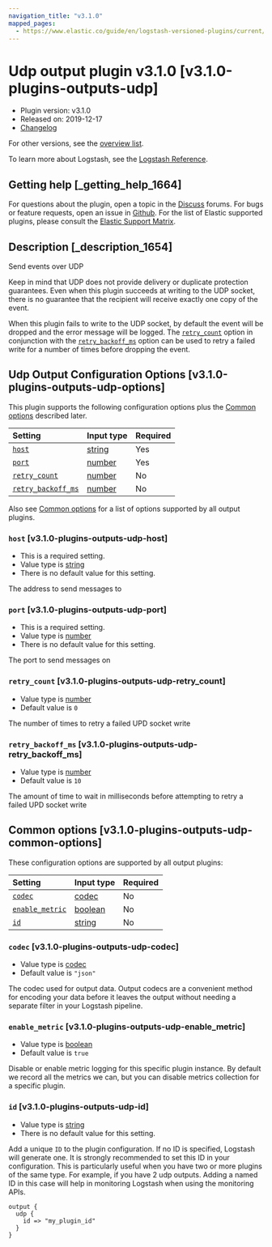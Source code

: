 ```yaml
---
navigation_title: "v3.1.0"
mapped_pages:
  - https://www.elastic.co/guide/en/logstash-versioned-plugins/current/v3.1.0-plugins-outputs-udp.html
---
```


# Udp output plugin v3.1.0 [v3.1.0-plugins-outputs-udp]

* Plugin version: v3.1.0
* Released on: 2019-12-17
* [Changelog](https://github.com/logstash-plugins/logstash-output-udp/blob/v3.1.0/CHANGELOG.md)

For other versions, see the [overview list](output-udp-index.md).

To learn more about Logstash, see the [Logstash Reference](https://www.elastic.co/guide/en/logstash/current/index.html).

## Getting help [_getting_help_1664]

For questions about the plugin, open a topic in the [Discuss](http://discuss.elastic.co) forums. For bugs or feature requests, open an issue in [Github](https://github.com/logstash-plugins/logstash-output-udp). For the list of Elastic supported plugins, please consult the [Elastic Support Matrix](https://www.elastic.co/support/matrix#matrix_logstash_plugins).

## Description [_description_1654]

Send events over UDP

Keep in mind that UDP does not provide delivery or duplicate protection guarantees. Even when this plugin succeeds at writing to the UDP socket, there is no guarantee that the recipient will receive exactly one copy of the event.

When this plugin fails to write to the UDP socket, by default the event will be dropped and the error message will be logged. The [`retry_count`](v3-1-0-plugins-outputs-udp.md#v3.1.0-plugins-outputs-udp-retry_count) option in conjunction with the [`retry_backoff_ms`](v3-1-0-plugins-outputs-udp.md#v3.1.0-plugins-outputs-udp-retry_backoff_ms) option can be used to retry a failed write for a number of times before dropping the event.

## Udp Output Configuration Options [v3.1.0-plugins-outputs-udp-options]

This plugin supports the following configuration options plus the [Common options](v3-1-0-plugins-outputs-udp.md#v3.1.0-plugins-outputs-udp-common-options) described later.

| Setting | Input type | Required |
| :- | :- | :- |
| [`host`](v3-1-0-plugins-outputs-udp.md#v3.1.0-plugins-outputs-udp-host) | [string](/lsr/value-types.md#string) | Yes |
| [`port`](v3-1-0-plugins-outputs-udp.md#v3.1.0-plugins-outputs-udp-port) | [number](/lsr/value-types.md#number) | Yes |
| [`retry_count`](v3-1-0-plugins-outputs-udp.md#v3.1.0-plugins-outputs-udp-retry_count) | [number](/lsr/value-types.md#number) | No |
| [`retry_backoff_ms`](v3-1-0-plugins-outputs-udp.md#v3.1.0-plugins-outputs-udp-retry_backoff_ms) | [number](/lsr/value-types.md#number) | No |

Also see [Common options](v3-1-0-plugins-outputs-udp.md#v3.1.0-plugins-outputs-udp-common-options) for a list of options supported by all output plugins.

### `host` [v3.1.0-plugins-outputs-udp-host]

* This is a required setting.
* Value type is [string](/lsr/value-types.md#string)
* There is no default value for this setting.

The address to send messages to

### `port` [v3.1.0-plugins-outputs-udp-port]

* This is a required setting.
* Value type is [number](/lsr/value-types.md#number)
* There is no default value for this setting.

The port to send messages on

### `retry_count` [v3.1.0-plugins-outputs-udp-retry_count]

* Value type is [number](/lsr/value-types.md#number)
* Default value is `0`

The number of times to retry a failed UPD socket write

### `retry_backoff_ms` [v3.1.0-plugins-outputs-udp-retry_backoff_ms]

* Value type is [number](/lsr/value-types.md#number)
* Default value is `10`

The amount of time to wait in milliseconds before attempting to retry a failed UPD socket write

## Common options [v3.1.0-plugins-outputs-udp-common-options]

These configuration options are supported by all output plugins:

| Setting | Input type | Required |
| :- | :- | :- |
| [`codec`](v3-1-0-plugins-outputs-udp.md#v3.1.0-plugins-outputs-udp-codec) | [codec](/lsr/value-types.md#codec) | No |
| [`enable_metric`](v3-1-0-plugins-outputs-udp.md#v3.1.0-plugins-outputs-udp-enable_metric) | [boolean](/lsr/value-types.md#boolean) | No |
| [`id`](v3-1-0-plugins-outputs-udp.md#v3.1.0-plugins-outputs-udp-id) | [string](/lsr/value-types.md#string) | No |

### `codec` [v3.1.0-plugins-outputs-udp-codec]

* Value type is [codec](/lsr/value-types.md#codec)
* Default value is `"json"`

The codec used for output data. Output codecs are a convenient method for encoding your data before it leaves the output without needing a separate filter in your Logstash pipeline.

### `enable_metric` [v3.1.0-plugins-outputs-udp-enable_metric]

* Value type is [boolean](/lsr/value-types.md#boolean)
* Default value is `true`

Disable or enable metric logging for this specific plugin instance. By default we record all the metrics we can, but you can disable metrics collection for a specific plugin.

### `id` [v3.1.0-plugins-outputs-udp-id]

* Value type is [string](/lsr/value-types.md#string)
* There is no default value for this setting.

Add a unique `ID` to the plugin configuration. If no ID is specified, Logstash will generate one. It is strongly recommended to set this ID in your configuration. This is particularly useful when you have two or more plugins of the same type. For example, if you have 2 udp outputs. Adding a named ID in this case will help in monitoring Logstash when using the monitoring APIs.

```
output {
  udp {
    id => "my_plugin_id"
  }
}
```
